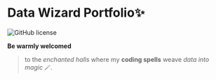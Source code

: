 # Data Wizard Portfolio✨
![GitHub license](https://img.shields.io/badge/license-MIT-blue.svg)

 **Be warmly welcomed**  
> to the *enchanted halls* where my **coding spells** weave *data into magic* 🪄.
